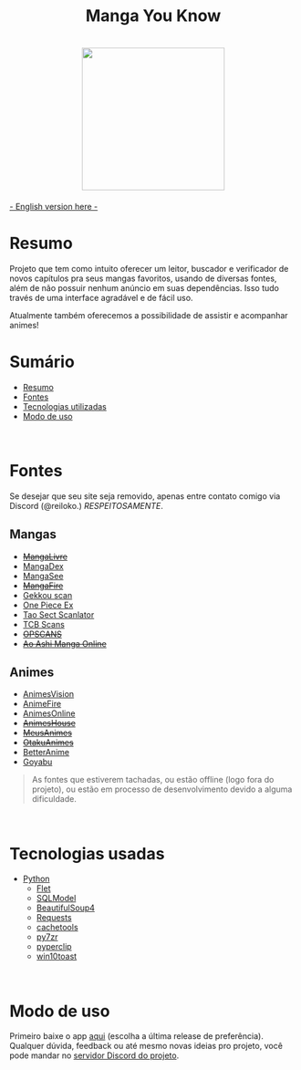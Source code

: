 <h1 align="center">Manga You Know<h1>

<div align='center'><img src='https://github.com/ReiLoko4/manga-you-know/assets/103978193/d0d4ff85-2308-4baa-b56a-0e99a9faa7dc' height=250px></div>



####
[- English version here -](https://github.com/ReiLoko4/manga-you-know/blob/main/README.en.md)
<br>

# Resumo

Projeto que tem como intuito oferecer um leitor, buscador e verificador de novos capítulos pra seus mangas favoritos, usando de diversas fontes, além de não possuir nenhum anúncio em suas dependências. Isso tudo través de uma interface agradável e de fácil uso.

Atualmente também oferecemos a possibilidade de assistir e acompanhar animes!
<br>

# Sumário

- [Resumo](#resumo)
- [Fontes](#fontes)
- [Tecnologias utilizadas](#tecnologias-utilizadas)
- [Modo de uso](#modo-de-uso)
<br>

# Fontes
Se desejar que seu site seja removido, apenas entre contato comigo via Discord (@reiloko.) *RESPEITOSAMENTE*.
## Mangas
- ~~[MangaLivre](https://mangalivre.net)~~
- [MangaDex](https://mangadex.org)
- [MangaSee](https://mangasee123.com)
- ~~[MangaFire](https://mangafire.to)~~
- [Gekkou scan](https://gekkou.site)
- [One Piece Ex](https://onepieceex.net)
- [Tao Sect Scanlator](https://taosect.com/)
- [TCB Scans](https://tcbscans.com/)
- ~~[OPSCANS](https://opscans.com/)~~
- ~~[Ao Ashi Manga Online](https://ao-ashimanga.com/)~~

## Animes
- [AnimesVision](https://animes.vision)
- [AnimeFire](https://animefire.plus)
- [AnimesOnline](https://animesonlinecc.to)
- ~~[AnimesHouse](https://animeshouse.net)~~
- ~~[MeusAnimes](https://meusanimes.biz)~~
- ~~[OtakuAnimes](https://otakuanimess.cc/)~~
- [BetterAnime](https://betteranime.net)
- [Goyabu](https://goyabu.to)

> As fontes que estiverem tachadas, ou estão offline (logo fora do projeto),
> ou estão em processo de desenvolvimento devido a alguma dificuldade.

<br>

# Tecnologias usadas
- [Python](https://python.org)
  - [Flet](https://flet.dev)
  - [SQLModel](https://sqlmodel.tiangolo.com/)
  - [BeautifulSoup4](https://pypi.org/project/beautifulsoup4/)
  - [Requests](https://pypi.org/project/requests/)
  - [cachetools](https://pypi.org/project/cachetools/)
  - [py7zr](https://pypi.org/project/py7zr/)
  - [pyperclip](https://pypi.org/project/pyperclip/)
  - [win10toast](https://pypi.org/project/win10toast/)

<br>

# Modo de uso

Primeiro baixe o app [aqui](https://github.com/ReiLoko4/manga-you-know/releases/) (escolha a última release de preferência). Qualquer dúvida, feedback ou até mesmo novas ideias pro projeto, você pode mandar no [servidor Discord do projeto](https://discord.gg/FK37mJtFD4).

